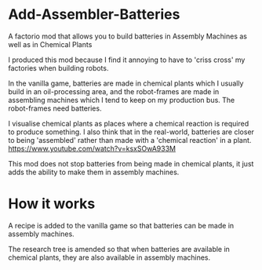 # Add-Assembler-Batteries
A factorio mod that allows you to build batteries in Assembly Machines as well as in Chemical Plants

I produced this mod because I find it annoying to have to 'criss cross' my factories when building robots.

In the vanilla game, batteries are made in chemical plants which I usually build in an oil-processing area, and the robot-frames are made in assembling machines which I tend to keep on my production bus. The robot-frames need batteries.

I visualise chemical plants as places where a chemical reaction is required to produce something. I also think that in the real-world, batteries are closer to being 'assembled' rather than made with a 'chemical reaction' in a plant.
https://www.youtube.com/watch?v=ksxSOwA933M

This mod does not stop batteries from being made in chemical plants, it just adds the ability to make them in assembly machines.

# How it works
A recipe is added to the vanilla game so that batteries can be made in assembly machines.

The research tree is amended so that when batteries are available in chemical plants, they are also available in assembly machines.

